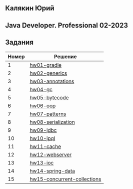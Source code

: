 ## Калякин Юрий
## Java Developer. Professional 02-2023

## Задания
| Номер | Решение                                                      |
|-------|--------------------------------------------------------------|
| 1     | [hw01-gradle](./hw01-gradle)                                 |
| 2     | [hw02-generics](./hw02-generics)                             |
| 3     | [hw03-annotations](./hw03-annotations)                       |
| 4     | [hw04-gc](./hw04-gc)                                         |
| 5     | [hw05-bytecode](./hw05-bytecode)                             |
| 6     | [hw06-oop](./hw06-oop)                                       |
| 7     | [hw07-patterns](./hw07-patterns)                             |
| 8     | [hw08-serialization](./hw08-serialization)                   |
| 9     | [hw09-jdbc](./hw09-jdbc)                                     |
| 10    | [hw10-jpql](./hw10-jpql)                                     |
| 11    | [hw11-cache](./hw11-cache)                                   |
| 12    | [hw12-webserver](./hw12-webserver)                           |
| 13    | [hw13-ioc](./hw13-ioc)                                       |
| 14    | [hw14-spring-data](./hw14-spring-data)                       |
| 15    | [hw15-concurrent-collections](./hw15-concurrent-collections) |
